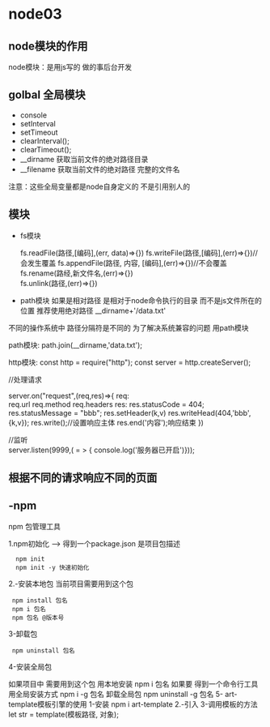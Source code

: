 # node03

## node模块的作用

node模块：是用js写的 做的事后台开发

## golbal 全局模块

- console  
- setInterval  
- setTimeout
- clearInterval();
- clearTimeout();
- __dirname 获取当前文件的绝对路径目录
- __filename 获取当前文件的绝对路径 完整的文件名

注意：这些全局变量都是node自身定义的 不是引用别人的

## 模块

- fs模块

    fs.readFile(路径,[编码],(err, data)=>{})
    fs.writeFile(路径,[编码],(err)=>{})//会发生覆盖 
    fs.appendFile(路径, 内容, [编码],(err)=>{})//不会覆盖  
    fs.rename(路经,新文件名,(err)=>{})  
    fs.unlink(路径,(err)=>{})  

- path模块
  如果是相对路径  是相对于node命令执行的目录  而不是js文件所在的位置
  推荐使用绝对路径
  __dirname+'/data.txt'

 不同的操作系统中  路径分隔符是不同的  为了解决系统兼容的问题 
用path模块  

path模块:
   path.join(__dirname,'data.txt');  

http模块:
   const http = require("http");
   const server = http.createServer();  

   //处理请求  
   
   server.on("request",(req,res)=>{
     req:  
        req.url
        req.method
        req.headers
     res:
       res.statusCode = 404;
       res.statusMessage = "bbb";
       res.setHeader(k,v)
       res.writeHead(404,'bbb',{k,v});
       res.write();//设置响应主体
       res.end('内容');响应结束
   })  
  

   //监听  
   server.listen(9999,( = > { console.log('服务器已开启')}));  


## 根据不同的请求响应不同的页面

## -npm

   npm 包管理工具

1.npm初始化  --> 得到一个package.json  是项目包描述

      npm init 
      npm init -y 快速初始化

2.-安装本地包  当前项目需要用到这个包

     npm install 包名
     npm i 包名
     npm 包名 @版本号

3-卸载包

     npm uninstall 包名

4-安装全局包  

  如果项目中 需要用到这个包  用本地安装 
     npm i 包名
  如果要 得到一个命令行工具  用全局安装方式
     npm i -g 包名
  卸载全局包
   npm uninstall -g 包名
5- art-template模板引擎的使用
  1-安装  npm i art-template
  2.-引入
  3-调用模板的方法
  let str = template(模板路径, 对象);
  




